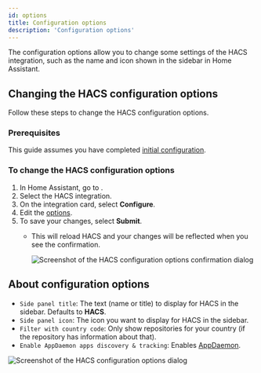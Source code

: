 ```yaml
---
id: options
title: Configuration options
description: 'Configuration options'
---
```


The configuration options allow you to change some settings of the HACS integration, such as the name and icon shown in the sidebar in Home Assistant.

## Changing the HACS configuration options

Follow these steps to change the HACS configuration options.

### Prerequisites

This guide assumes you have completed [initial configuration](/docs/use/configuration/basic.md).

### To change the HACS configuration options

1. In Home Assistant, go to <!-- hacs:my integrations title="**{{coreui('panel.config')}}** > **{{coreui('ui.panel.config.dashboard.devices.main')}}**" -->.
2. Select the HACS integration.
3. On the integration card, select **Configure**.
4. Edit the [options](#about-configuration-options).
5. To save your changes, select **Submit**.
    - This will reload HACS and your changes will be reflected when you see the confirmation.

      ![Screenshot of the HACS configuration options confirmation dialog](/assets/images/options_flow/option4.png)

## About configuration options

- `Side panel title`: The text (name or title) to display for HACS in the sidebar. Defaults to **HACS**.
- `Side panel icon`: The icon you want to display for HACS in the sidebar.
- `Filter with country code`: Only show repositories for your country (if the repository has information about that).
- `Enable AppDaemon apps discovery & tracking`: Enables [AppDaemon](/docs/use/type/appdaemon.md).

![Screenshot of the HACS configuration options dialog](/assets/images/options_flow/option3.png)

